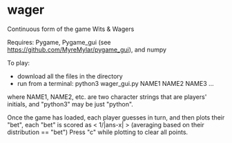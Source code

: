 # wager
Continuous form of the game Wits &amp; Wagers

Requires: Pygame, Pygame_gui (see https://github.com/MyreMylar/pygame_gui), and numpy

To play:
 - download all the files in the directory
 - run from a terminal: python3 wager_gui.py NAME1 NAME2 NAME3 ...

 where NAME1, NAME2, etc. are two character strings that are players' initials, and "python3" may be just "python".

Once the game has loaded, each player guesses in turn, and then plots their "bet",
each "bet" is scored as < 1/|ans-x| > (averaging based on their distribution == "bet")
Press "c" while plotting to clear all points.
